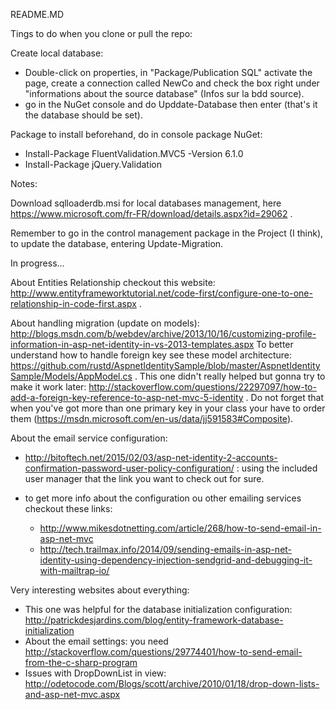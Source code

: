 README.MD

Tings to do when you clone or pull the repo:

Create local database:
- Double-click on properties, in "Package/Publication SQL" activate the page, create a connection called NewCo and check the box right under "informations about the source database" (Infos sur la bdd source).
- go in the NuGet console and do Upddate-Database then enter (that's it the database should be set).

Package to install beforehand, do in console package NuGet:
- Install-Package FluentValidation.MVC5 -Version 6.1.0 
- Install-Package jQuery.Validation



Notes:

Download sqlloaderdb.msi for local databases management, here https://www.microsoft.com/fr-FR/download/details.aspx?id=29062 .

Remember to go in the control management package in the Project (I think), to update the database, entering Update-Migration.


In progress...

About Entities Relationship checkout this website: 
http://www.entityframeworktutorial.net/code-first/configure-one-to-one-relationship-in-code-first.aspx .

About handling migration (update on models):
http://blogs.msdn.com/b/webdev/archive/2013/10/16/customizing-profile-information-in-asp-net-identity-in-vs-2013-templates.aspx
To better understand how to handle foreign key see these model architecture: 
https://github.com/rustd/AspnetIdentitySample/blob/master/AspnetIdentitySample/Models/AppModel.cs .
This one didn't really helped but gonna try to make it work later: http://stackoverflow.com/questions/22297097/how-to-add-a-foreign-key-reference-to-asp-net-mvc-5-identity .
Do not forget that when you've got more than one primary key in your class your have to order them (https://msdn.microsoft.com/en-us/data/jj591583#Composite).

About the email service configuration:

- http://bitoftech.net/2015/02/03/asp-net-identity-2-accounts-confirmation-password-user-policy-configuration/ : using the included user manager that the link you want to check out for sure.

- to get more info about the configuration ou other emailing services checkout these links: 
	- http://www.mikesdotnetting.com/article/268/how-to-send-email-in-asp-net-mvc
	- http://tech.trailmax.info/2014/09/sending-emails-in-asp-net-identity-using-dependency-injection-sendgrid-and-debugging-it-with-mailtrap-io/

Very interesting websites about everything:
- This one was helpful for the database initialization configuration: http://patrickdesjardins.com/blog/entity-framework-database-initialization
- About the email settings: you need http://stackoverflow.com/questions/29774401/how-to-send-email-from-the-c-sharp-program
- Issues with DropDownList in view: http://odetocode.com/Blogs/scott/archive/2010/01/18/drop-down-lists-and-asp-net-mvc.aspx
